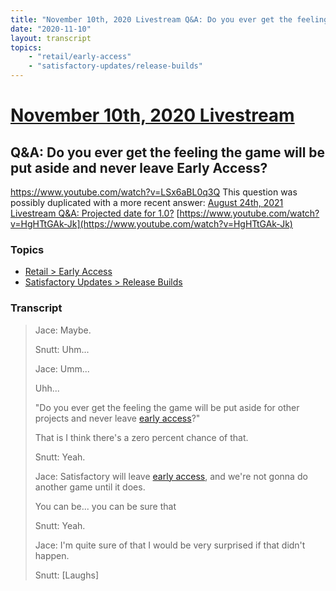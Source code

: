 ```yaml
---
title: "November 10th, 2020 Livestream Q&A: Do you ever get the feeling the game will be put aside and never leave Early Access?"
date: "2020-11-10"
layout: transcript
topics:
    - "retail/early-access"
    - "satisfactory-updates/release-builds"
---
```

# [November 10th, 2020 Livestream](../2020-11-10.md)
## Q&A: Do you ever get the feeling the game will be put aside and never leave Early Access?
https://www.youtube.com/watch?v=LSx6aBL0q3Q
This question was possibly duplicated with a more recent answer: [August 24th, 2021 Livestream Q&A: Projected date for 1.0?](./yt-HgHTtGAk-Jk.md) [https://www.youtube.com/watch?v=HgHTtGAk-Jk](https://www.youtube.com/watch?v=HgHTtGAk-Jk)


### Topics
* [Retail > Early Access](../topics/retail/early-access.md)
* [Satisfactory Updates > Release Builds](../topics/satisfactory-updates/release-builds.md)

### Transcript

> Jace: Maybe.
>
> Snutt: Uhm...
>
> Jace: Umm...
>
> Uhh...
>
> "Do you ever get the feeling the game will be put aside for other projects and never leave [early access](../topics/retail/early-access.md)?"
>
> That is I think there's a zero percent chance of that.
>
> Snutt: Yeah.
>
> Jace: Satisfactory will leave [early access](../topics/retail/early-access.md), and we're not gonna do another game until it does.
>
> You can be... you can be sure that
>
> Snutt: Yeah.
>
> Jace: I'm quite sure of that I would be very surprised if that didn't happen.
>
> Snutt: [Laughs]
